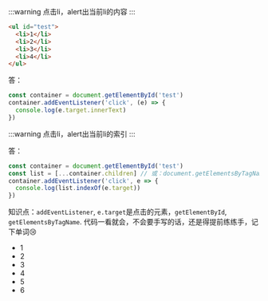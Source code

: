 :::warning
点击li，alert出当前li的内容
:::
```html
<ul id="test">
  <li>1</li>
  <li>2</li>
  <li>3</li>
  <li>4</li>
</ul>
```
答：
```js
const container = document.getElementById('test')
container.addEventListener('click', (e) => {
  console.log(e.target.innerText)
})
```

:::warning
点击li，alert出当前li的索引
:::

答：
```js
const container = document.getElementById('test')
const list = [...container.children] // 或：document.getElementsByTagName('li')
container.addEventListener('click', e => {
  console.log(list.indexOf(e.target))
})
```

知识点：<code>addEventListener</code>, <code>e.target</code>是点击的元素，<code>getElementById</code>, <code>getElementsByTagName</code>. 代码一看就会，不会要手写的话，还是得提前练练手，记下单词:cry:

<ul id="test">
  <li>1</li>
  <li>2</li>
  <li>3</li>
  <li>4</li>
  <li>5</li>
  <li>6</li>
</ul>


















<!-- 答：
```js
const ulDom = document.getElementById('test')
ulDom.addEventListener('click', function(e) {
  alert(e.target.innerText)
})
// ulDom.onclick = function(e) {
//   console.log(e, e.target, e.target.innerText)
//   alert(e.target.innerText)
// }
``` -->

<!-- ```js
const ulDom = document.getElementById('test')
ulDom.addEventListener('click', function(e) {
  const liLists = [...document.getElementsByTagName('li')]
  alert(liLists.indexOf(e.target))
})
``` -->
